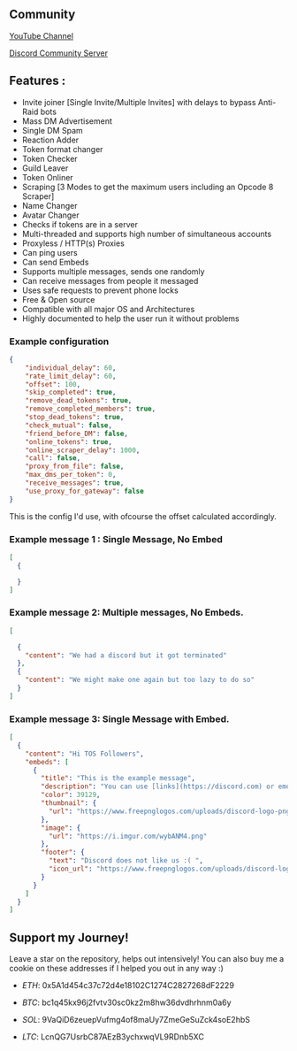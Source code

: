 
## Community 
[YouTube Channel](https://www.youtube.com/channel/UCIoVs12F-A5FZLN2NSEokWg)

[Discord Community Server](https://discord.gg/drDBTyKnRG)


## **Features** : 
- Invite joiner [Single Invite/Multiple Invites] with delays to bypass Anti-Raid bots
- Mass DM Advertisement 
- Single DM Spam
- Reaction Adder
- Token format changer
- Token Checker
- Guild Leaver
- Token Onliner
- Scraping [3 Modes to get the maximum users including an Opcode 8 Scraper]
- Name Changer
- Avatar Changer
- Checks if tokens are in a server
- Multi-threaded and supports high number of simultaneous accounts
- Proxyless / HTTP(s) Proxies
- Can ping users
- Can send Embeds
- Supports multiple messages, sends one randomly
- Can receive messages from people it messaged
- Uses safe requests to prevent phone locks
- Free & Open source
- Compatible with all major OS and Architectures
- Highly documented to help the user run it without problems

### Example configuration
```json
{
    "individual_delay": 60,
    "rate_limit_delay": 60,
    "offset": 100,
    "skip_completed": true,
    "remove_dead_tokens": true,
    "remove_completed_members": true,
    "stop_dead_tokens": true,
    "check_mutual": false,
    "friend_before_DM": false,
    "online_tokens": true,
    "online_scraper_delay": 1000,
    "call": false,
    "proxy_from_file": false,
    "max_dms_per_token": 0,
    "receive_messages": true,
    "use_proxy_for_gateway": false
}
```
This is the config I'd use, with ofcourse the offset calculated accordingly. 


### Example message 1 : Single Message, No Embed
```json
[
  {

  }
]
```

### Example message 2: Multiple messages, No Embeds. 
```json
[

  {
    "content": "We had a discord but it got terminated"
  },
  {
    "content": "We might make one again but too lazy to do so"
  }
]
```

### Example message 3: Single Message with Embed. 
```json
[
  {
    "content": "Hi TOS Followers",
    "embeds": [
      {
        "title": "This is the example message",
        "description": "You can use [links](https://discord.com) or emojis :smile: 😎 and use \\n to change lines",
        "color": 39129,
        "thumbnail": {
          "url": "https://www.freepnglogos.com/uploads/discord-logo-png/concours-discord-cartes-voeux-fortnite-france-6.png"
        },
        "image": {
          "url": "https://i.imgur.com/wybANM4.png"
        },
        "footer": {
          "text": "Discord does not like us :( ",
          "icon_url": "https://www.freepnglogos.com/uploads/discord-logo-png/concours-discord-cartes-voeux-fortnite-france-6.png"
        }
      }
    ]
  }
]
```


## Support my Journey!
Leave a star on the repository, helps out intensively! You can also buy me a cookie on these addresses if I helped you out in any way :) 

- *ETH*: 0x5A1d454c37c72d4e18102C1274C2827268dF2229

- *BTC*: bc1q45kx96j2fvtv30sc0kz2m8hw36dvdhrhnm0a6y

- *SOL*: 9VaQiD6zeuepVufmg4of8maUy7ZmeGeSuZck4soE2hbS

- *LTC*: LcnQG7UsrbC87AEzB3ychxwqVL9RDnb5XC



